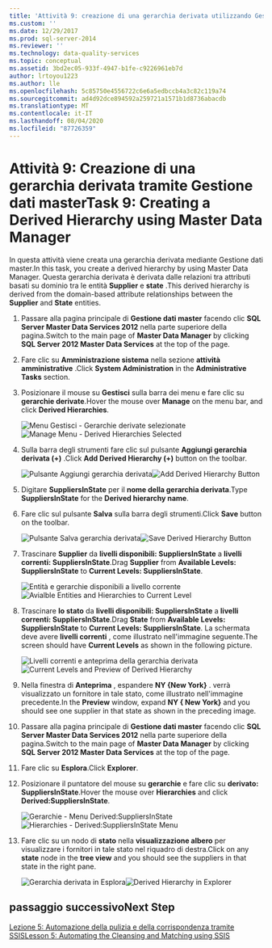 ```yaml
---
title: 'Attività 9: creazione di una gerarchia derivata utilizzando Gestione dati master | Microsoft Docs'
ms.custom: ''
ms.date: 12/29/2017
ms.prod: sql-server-2014
ms.reviewer: ''
ms.technology: data-quality-services
ms.topic: conceptual
ms.assetid: 3bd2ec05-933f-4947-b1fe-c9226961eb7d
author: lrtoyou1223
ms.author: lle
ms.openlocfilehash: 5c85750e4556722c6e6a5edbccb4a3c82c119a74
ms.sourcegitcommit: ad4d92dce894592a259721a1571b1d8736abacdb
ms.translationtype: MT
ms.contentlocale: it-IT
ms.lasthandoff: 08/04/2020
ms.locfileid: "87726359"
---
```

# <a name="task-9-creating-a-derived-hierarchy-using-master-data-manager"></a><span data-ttu-id="7d503-102">Attività 9: Creazione di una gerarchia derivata tramite Gestione dati master</span><span class="sxs-lookup"><span data-stu-id="7d503-102">Task 9: Creating a Derived Hierarchy using Master Data Manager</span></span>
  <span data-ttu-id="7d503-103">In questa attività viene creata una gerarchia derivata mediante Gestione dati master.</span><span class="sxs-lookup"><span data-stu-id="7d503-103">In this task, you create a derived hierarchy by using Master Data Manager.</span></span> <span data-ttu-id="7d503-104">Questa gerarchia derivata è derivata dalle relazioni tra attributi basati su dominio tra le entità **Supplier** e **state** .</span><span class="sxs-lookup"><span data-stu-id="7d503-104">This derived hierarchy is derived from the domain-based attribute relationships between the **Supplier** and **State** entities.</span></span>  
  
1.  <span data-ttu-id="7d503-105">Passare alla pagina principale di **Gestione dati master** facendo clic **SQL Server Master Data Services 2012** nella parte superiore della pagina.</span><span class="sxs-lookup"><span data-stu-id="7d503-105">Switch to the main page of **Master Data Manager** by clicking **SQL Server 2012 Master Data Services** at the top of the page.</span></span>  
  
2.  <span data-ttu-id="7d503-106">Fare clic su **Amministrazione sistema** nella sezione **attività amministrative** .</span><span class="sxs-lookup"><span data-stu-id="7d503-106">Click **System Administration** in the **Administrative Tasks** section.</span></span>  
  
3.  <span data-ttu-id="7d503-107">Posizionare il mouse su **Gestisci** sulla barra dei menu e fare clic su **gerarchie derivate**.</span><span class="sxs-lookup"><span data-stu-id="7d503-107">Hover the mouse over **Manage** on the menu bar, and click **Derived Hierarchies**.</span></span>  
  
     <span data-ttu-id="7d503-108">![Menu Gestisci - Gerarchie derivate selezionate](../../2014/tutorials/media/et-creatingaderivedhierarchyusingmdm-01.jpg "Menu Gestisci - Gerarchie derivate selezionate")</span><span class="sxs-lookup"><span data-stu-id="7d503-108">![Manage Menu - Derived Hierarchies Selected](../../2014/tutorials/media/et-creatingaderivedhierarchyusingmdm-01.jpg "Manage Menu - Derived Hierarchies Selected")</span></span>  
  
4.  <span data-ttu-id="7d503-109">Sulla barra degli strumenti fare clic sul pulsante **Aggiungi gerarchia derivata (+)** .</span><span class="sxs-lookup"><span data-stu-id="7d503-109">Click **Add Derived Hierarchy (+)** button on the toolbar.</span></span>  
  
     <span data-ttu-id="7d503-110">![Pulsante Aggiungi gerarchia derivata](../../2014/tutorials/media/et-creatingaderivedhierarchyusingmdm-02.jpg "Pulsante Aggiungi gerarchia derivata")</span><span class="sxs-lookup"><span data-stu-id="7d503-110">![Add Derived Hierarchy Button](../../2014/tutorials/media/et-creatingaderivedhierarchyusingmdm-02.jpg "Add Derived Hierarchy Button")</span></span>  
  
5.  <span data-ttu-id="7d503-111">Digitare **SuppliersInState** per il **nome della gerarchia derivata**.</span><span class="sxs-lookup"><span data-stu-id="7d503-111">Type **SuppliersInState** for the **Derived hierarchy name**.</span></span>  
  
6.  <span data-ttu-id="7d503-112">Fare clic sul pulsante **Salva** sulla barra degli strumenti.</span><span class="sxs-lookup"><span data-stu-id="7d503-112">Click **Save** button on the toolbar.</span></span>  
  
     <span data-ttu-id="7d503-113">![Pulsante Salva gerarchia derivata](../../2014/tutorials/media/et-creatingaderivedhierarchyusingmdm-03.jpg "Pulsante Salva gerarchia derivata")</span><span class="sxs-lookup"><span data-stu-id="7d503-113">![Save Derived Hierarchy Button](../../2014/tutorials/media/et-creatingaderivedhierarchyusingmdm-03.jpg "Save Derived Hierarchy Button")</span></span>  
  
7.  <span data-ttu-id="7d503-114">Trascinare **Supplier** da **livelli disponibili: SuppliersInState** a **livelli correnti: SuppliersInState**.</span><span class="sxs-lookup"><span data-stu-id="7d503-114">Drag **Supplier** from **Available Levels: SuppliersInState** to **Current Levels: SuppliersInState**.</span></span>  
  
     <span data-ttu-id="7d503-115">![Entità e gerarchie disponibili a livello corrente](../../2014/tutorials/media/et-creatingaderivedhierarchyusingmdm-04.jpg "Entità e gerarchie disponibili a livello corrente")</span><span class="sxs-lookup"><span data-stu-id="7d503-115">![Avialble Entities and Hierarchies to Current Level](../../2014/tutorials/media/et-creatingaderivedhierarchyusingmdm-04.jpg "Avialble Entities and Hierarchies to Current Level")</span></span>  
  
8.  <span data-ttu-id="7d503-116">Trascinare **lo stato** da **livelli disponibili: SuppliersInState** a **livelli correnti: SuppliersInState**.</span><span class="sxs-lookup"><span data-stu-id="7d503-116">Drag **State** from **Available Levels: SuppliersInState** to **Current Levels: SuppliersInState**.</span></span> <span data-ttu-id="7d503-117">La schermata deve avere **livelli correnti** , come illustrato nell'immagine seguente.</span><span class="sxs-lookup"><span data-stu-id="7d503-117">The screen should have **Current Levels** as shown in the following picture.</span></span>  
  
     <span data-ttu-id="7d503-118">![Livelli correnti e anteprima della gerarchia derivata](../../2014/tutorials/media/et-creatingaderivedhierarchyusingmdm-05.jpg "Livelli correnti e anteprima della gerarchia derivata")</span><span class="sxs-lookup"><span data-stu-id="7d503-118">![Current Levels and Preview of Derived Hierarchy](../../2014/tutorials/media/et-creatingaderivedhierarchyusingmdm-05.jpg "Current Levels and Preview of Derived Hierarchy")</span></span>  
  
9. <span data-ttu-id="7d503-119">Nella finestra di **Anteprima** , espandere **NY {New York}** . verrà visualizzato un fornitore in tale stato, come illustrato nell'immagine precedente.</span><span class="sxs-lookup"><span data-stu-id="7d503-119">In the **Preview** window, expand **NY { New York}** and you should see one supplier in that state as shown in the preceding image.</span></span>  
  
10. <span data-ttu-id="7d503-120">Passare alla pagina principale di **Gestione dati master** facendo clic **SQL Server Master Data Services 2012** nella parte superiore della pagina.</span><span class="sxs-lookup"><span data-stu-id="7d503-120">Switch to the main page of **Master Data Manager** by clicking **SQL Server 2012 Master Data Services** at the top of the page.</span></span>  
  
11. <span data-ttu-id="7d503-121">Fare clic su **Esplora**.</span><span class="sxs-lookup"><span data-stu-id="7d503-121">Click **Explorer**.</span></span>  
  
12. <span data-ttu-id="7d503-122">Posizionare il puntatore del mouse su **gerarchie** e fare clic su **derivato: SuppliersInState**.</span><span class="sxs-lookup"><span data-stu-id="7d503-122">Hover the mouse over **Hierarchies** and click **Derived:SuppliersInState**.</span></span>  
  
     <span data-ttu-id="7d503-123">![Gerarchie - Menu Derived:SuppliersInState](../../2014/tutorials/media/et-creatingaderivedhierarchyusingmdm-06.jpg "Gerarchie - Menu Derived:SuppliersInState")</span><span class="sxs-lookup"><span data-stu-id="7d503-123">![Hierarchies - Derived:SuppliersInState Menu](../../2014/tutorials/media/et-creatingaderivedhierarchyusingmdm-06.jpg "Hierarchies - Derived:SuppliersInState Menu")</span></span>  
  
13. <span data-ttu-id="7d503-124">Fare clic su un nodo di **stato** nella **visualizzazione albero** per visualizzare i fornitori in tale stato nel riquadro di destra.</span><span class="sxs-lookup"><span data-stu-id="7d503-124">Click on any **state** node in the **tree view** and you should see the suppliers in that state in the right pane.</span></span>  
  
     <span data-ttu-id="7d503-125">![Gerarchia derivata in Esplora](../../2014/tutorials/media/et-creatingaderivedhierarchyusingmdm-07.jpg "Gerarchia derivata in Esplora")</span><span class="sxs-lookup"><span data-stu-id="7d503-125">![Derived Hierarchy in Explorer](../../2014/tutorials/media/et-creatingaderivedhierarchyusingmdm-07.jpg "Derived Hierarchy in Explorer")</span></span>  
  
## <a name="next-step"></a><span data-ttu-id="7d503-126">passaggio successivo</span><span class="sxs-lookup"><span data-stu-id="7d503-126">Next Step</span></span>  
 [<span data-ttu-id="7d503-127">Lezione 5: Automazione della pulizia e della corrispondenza tramite SSIS</span><span class="sxs-lookup"><span data-stu-id="7d503-127">Lesson 5: Automating the Cleansing and Matching using SSIS</span></span>](../../2014/tutorials/lesson-5-automating-the-cleansing-and-matching-using-ssis.md)  
  
  
